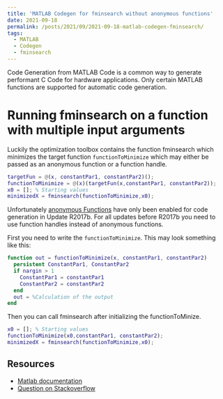 ```yaml
---
title: 'MATLAB Codegen for fminsearch without anonymous functions'
date: 2021-09-18
permalink: /posts/2021/09/2021-09-18-matlab-codegen-fminsearch/
tags:
  - MATLAB
  - Codegen
  - fminsearch
---
```


Code Generation from MATLAB Code is a common way to generate performant C Code for hardware applications. 
Only certain MATLAB functions are supported for automatic code generation.  

Running fminsearch on a function with multiple input arguments
==============================================================

Luckily the optimization toolbox contains the function fminsearch which minimizes the target function `functionToMinimize` which may either be passed as an anonymous function or a function handle. 

```matlab
targetFun = @(x, constantPar1, constantPar2)();
functionToMinimize = @(x)(targetFun(x,constantPar1, constantPar2));
x0 = []; % Starting values
minimizedX = fminsearch(functionToMinimize,x0);
```

Unfortunately [anonymous Functions](https://de.mathworks.com/help/matlab/matlab_prog/anonymous-functions.html) have only been enabled for code generation in Update R2017b. For all updates before R2017b you need to use function handles instead of anonymous functions.

First you need to write the `functionToMinimize`. This may look something like this:

```matlab
function out = functionToMinimize(x, constantPar1, constantPar2)
  persistent ConstantPar1, ConstantPar2
  if nargin > 1
    ConstantPar1 = constantPar1
    ConstantPar2 = constantPar2
  end
  out = %Calculation of the output 
end
```

Then you can call fminsearch after initializing the functionToMinize.

```matlab
x0 = []; % Starting values
functionToMinimize(x0,constantPar1, constantPar2);
minimizedX = fminsearch(functionToMinimize,x0);
```

Resources
---------
* [Matlab documentation](https://de.mathworks.com/help/matlab/ref/fminsearch.html)
* [Question on Stackoverflow](https://stackoverflow.com/questions/25820106/matlab-codegen-does-not-support-anonymous-functions)

